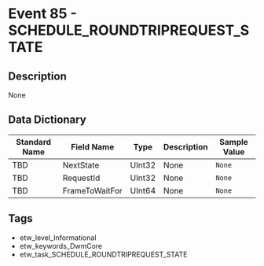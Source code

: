 # Event 85 - SCHEDULE_ROUNDTRIPREQUEST_STATE

## Description
None

## Data Dictionary
|Standard Name|Field Name|Type|Description|Sample Value|
|---|---|---|---|---|
|TBD|NextState|UInt32|None|`None`|
|TBD|RequestId|UInt32|None|`None`|
|TBD|FrameToWaitFor|UInt64|None|`None`|

## Tags
* etw_level_Informational
* etw_keywords_DwmCore
* etw_task_SCHEDULE_ROUNDTRIPREQUEST_STATE